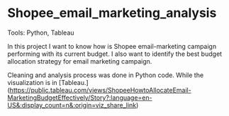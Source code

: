 # Shopee_email_marketing_analysis
Tools: Python, Tableau

In this project I want to know how is Shopee email-marketing campaign performing with its current budget. I also want to identify the best budget allocation strategy for email marketing campaign.

Cleaning and analysis process was done in Python code. While the visualization is in [Tableau.] (https://public.tableau.com/views/ShopeeHowtoAllocateEmail-MarketingBudgetEffectively/Story?:language=en-US&:display_count=n&:origin=viz_share_link)
